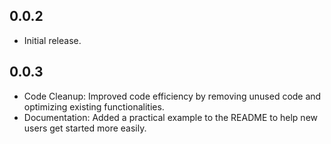 ## 0.0.2

* Initial release.

## 0.0.3

* Code Cleanup: Improved code efficiency by removing unused code and optimizing existing functionalities.
* Documentation: Added a practical example to the README to help new users get started more easily.
